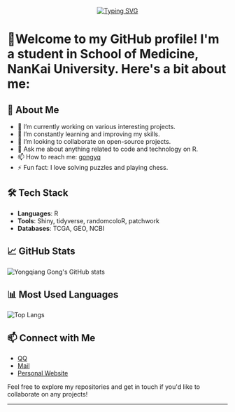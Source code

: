 
<p align="center">
   <a href="https://git.io/typing-svg"><img src="https://readme-typing-svg.herokuapp.com?font=Fira+Code&pause=1000&color=F73356&center=%E5%81%87&vCenter=%E5%81%87&repeat=%E7%9C%9F&random=%E5%81%87&width=435&lines=Hi+there%2C+I'm+Yongqiang+Gong!;Why+do+you+come+here%3F;Sure%2C+it+is+not+important.;Hoping+you+can+get+helps+from+here!" alt="Typing SVG" /></a>
</p>

# 👋Welcome to my GitHub profile! I'm a student in School of Medicine, NanKai University. Here's a bit about me:

## 🚀 About Me
- 🔭 I’m currently working on various interesting projects.
- 🌱 I’m constantly learning and improving my skills.
- 👯 I’m looking to collaborate on open-source projects.
- 💬 Ask me about anything related to code and technology on R.
- 📫 How to reach me: [gongyq](mailto:gongyq@mail.nankai.edu.cn)
- ⚡ Fun fact: I love solving puzzles and playing chess.

## 🛠️ Tech Stack
- **Languages**: R
- **Tools**: Shiny, tidyverse, randomcoloR, patchwork
- **Databases**: TCGA, GEO, NCBI

## 📈 GitHub Stats
![Yongqiang Gong's GitHub stats](https://github-readme-stats.vercel.app/api?username=YongqiangGong&show_icons=true&theme=radical)

## 📊 Most Used Languages
![Top Langs](https://github-readme-stats.vercel.app/api/top-langs/?username=YongqiangGong&layout=compact&theme=radical)

## 📫 Connect with Me
- [QQ](mailto:2796595606@qq.com)
- [Mail](mailto:gongyq@mail.nankai.edu.cn)
- [Personal Website](http://xiyoucloud.pro:25653/)

Feel free to explore my repositories and get in touch if you'd like to collaborate on any projects!

---

<!---
YongqiangGong/YongqiangGong is a ✨ special ✨ repository because its `README.md` (this file) appears on your GitHub profile.
You can click the Preview link to take a look at your changes.
--->
